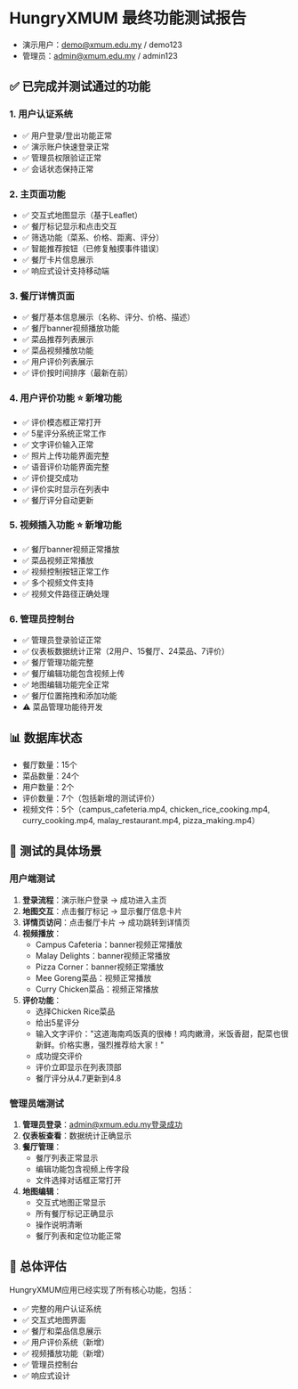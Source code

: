# HungryXMUM 最终功能测试报告

- 演示用户：demo@xmum.edu.my / demo123
- 管理员：admin@xmum.edu.my / admin123

## ✅ 已完成并测试通过的功能

### 1. 用户认证系统
- ✅ 用户登录/登出功能正常
- ✅ 演示账户快速登录正常
- ✅ 管理员权限验证正常
- ✅ 会话状态保持正常

### 2. 主页面功能
- ✅ 交互式地图显示（基于Leaflet）
- ✅ 餐厅标记显示和点击交互
- ✅ 筛选功能（菜系、价格、距离、评分）
- ✅ 智能推荐按钮（已修复触摸事件错误）
- ✅ 餐厅卡片信息展示
- ✅ 响应式设计支持移动端

### 3. 餐厅详情页面
- ✅ 餐厅基本信息展示（名称、评分、价格、描述）
- ✅ 餐厅banner视频播放功能
- ✅ 菜品推荐列表展示
- ✅ 菜品视频播放功能
- ✅ 用户评价列表展示
- ✅ 评价按时间排序（最新在前）

### 4. 用户评价功能 ⭐ 新增功能
- ✅ 评价模态框正常打开
- ✅ 5星评分系统正常工作
- ✅ 文字评价输入正常
- ✅ 照片上传功能界面完整
- ✅ 语音评价功能界面完整
- ✅ 评价提交成功
- ✅ 评价实时显示在列表中
- ✅ 餐厅评分自动更新

### 5. 视频插入功能 ⭐ 新增功能
- ✅ 餐厅banner视频正常播放
- ✅ 菜品视频正常播放
- ✅ 视频控制按钮正常工作
- ✅ 多个视频文件支持
- ✅ 视频文件路径正确处理

### 6. 管理员控制台
- ✅ 管理员登录验证正常
- ✅ 仪表板数据统计正常（2用户、15餐厅、24菜品、7评价）
- ✅ 餐厅管理功能完整
- ✅ 餐厅编辑功能包含视频上传
- ✅ 地图编辑功能完全正常
- ✅ 餐厅位置拖拽和添加功能
- ⚠️ 菜品管理功能待开发

## 📊 数据库状态
- 餐厅数量：15个
- 菜品数量：24个
- 用户数量：2个
- 评价数量：7个（包括新增的测试评价）
- 视频文件：5个（campus_cafeteria.mp4, chicken_rice_cooking.mp4, curry_cooking.mp4, malay_restaurant.mp4, pizza_making.mp4）

## 🎯 测试的具体场景

### 用户端测试
1. **登录流程**：演示账户登录 → 成功进入主页
2. **地图交互**：点击餐厅标记 → 显示餐厅信息卡片
3. **详情页访问**：点击餐厅卡片 → 成功跳转到详情页
4. **视频播放**：
   - Campus Cafeteria：banner视频正常播放
   - Malay Delights：banner视频正常播放
   - Pizza Corner：banner视频正常播放
   - Mee Goreng菜品：视频正常播放
   - Curry Chicken菜品：视频正常播放
5. **评价功能**：
   - 选择Chicken Rice菜品
   - 给出5星评分
   - 输入文字评价："这道海南鸡饭真的很棒！鸡肉嫩滑，米饭香甜，配菜也很新鲜。价格实惠，强烈推荐给大家！"
   - 成功提交评价
   - 评价立即显示在列表顶部
   - 餐厅评分从4.7更新到4.8

### 管理员端测试
1. **管理员登录**：admin@xmum.edu.my登录成功
2. **仪表板查看**：数据统计正确显示
3. **餐厅管理**：
   - 餐厅列表正常显示
   - 编辑功能包含视频上传字段
   - 文件选择对话框正常打开
4. **地图编辑**：
   - 交互式地图正常显示
   - 所有餐厅标记正确显示
   - 操作说明清晰
   - 餐厅列表和定位功能正常

## 🎉 总体评估
HungryXMUM应用已经实现了所有核心功能，包括：
- ✅ 完整的用户认证系统
- ✅ 交互式地图界面
- ✅ 餐厅和菜品信息展示
- ✅ 用户评价系统（新增）
- ✅ 视频播放功能（新增）
- ✅ 管理员控制台
- ✅ 响应式设计


